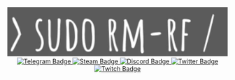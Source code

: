 <div id="header" align="center">
  <img src="https://github.com/vjohniqv/vjohniqv/blob/main/assets/%D0%A1%D0%BD%D0%B8%D0%BC%D0%BE%D0%BA%20%D1%8D%D0%BA%D1%80%D0%B0%D0%BD%D0%B0%202022-10-05%20192529.png" width="555"/>

  <div id="badges">
  <a href="https://t.me/vjohniqv">
    <img src="https://img.shields.io/badge/-Telegram-white?style=flat-square&logo=appveyor" alt="Telegram Badge"/>
  </a>
  <a href="https://steamcommunity.com/id/vjohniqv/">
    <img src="https://img.shields.io/badge/-Steam-grey?style=flat-square&logo=appveyor" alt="Steam Badge"/>
  </a>
  <a href="https://discord.com/users/304260322699640833">
    <img src="https://img.shields.io/badge/-Discord-white?style=flat-square&logo=appveyor" alt="Discord Badge"/>
  </a>
  <a href="https://twitter.com/vjohniqv">
    <img src="https://img.shields.io/badge/-Twitter-grey?style=flat-square&logo=appveyor" alt="Twitter Badge"/>
  </a>
  <a href="https://www.twitch.tv/vjohniqv">
    <img src="https://img.shields.io/badge/-Twitch-white?style=flat-square&logo=appveyor" alt="Twitch Badge"/>
  </a>
</div>

<img src="https://komarev.com/ghpvc/?username=vjohniqv&color=white&style=flat-square" alt=""/>


